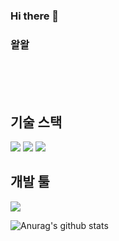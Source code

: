 ### Hi there 👋

<!--
spring boot
#6DB33F
mysql
#4479A1
Intellij IDEA
#000000
-->
  ### 왈왈
  
  

  <br><br><br>
  
 
<h2>기술 스택</h2>


  
<img src="https://img.shields.io/badge/JAVA-orange?style=for-the-badge"> <img src="https://img.shields.io/badge/Sping Boot-6DB33F?style=for-the-badge&logo=Spring Boot&logoColor=white">
<img src="https://img.shields.io/badge/MySQL-4479A1?style=for-the-badge&logo=MySQL&logoColor=white">
<h2>개발 툴</h2>
  <img src="https://img.shields.io/badge/Intellij IDEA-4479A1?style=for-the-badge&logo=Intellij IDEA&logoColor=white">
<br>

![Anurag's github stats](https://github-readme-stats-sigma-five.vercel.app/api?username=codegyeon&show_icons=true&theme=tokyonight)


